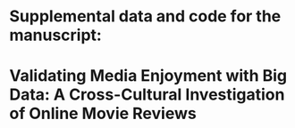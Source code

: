 # Supplemental data and code for the manuscript:

# Validating Media Enjoyment with Big Data: A Cross-Cultural Investigation of Online Movie Reviews
